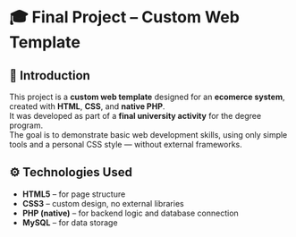 # 🎓 Final Project – Custom Web Template

## 🧩 Introduction
This project is a **custom web template** designed for an **ecomerce system**, created with **HTML**, **CSS**, and **native PHP**.  
It was developed as part of a **final university activity** for the degree program.  
The goal is to demonstrate basic web development skills, using only simple tools and a personal CSS style — without external frameworks.

## ⚙️ Technologies Used
- **HTML5** – for page structure  
- **CSS3** – custom design, no external libraries  
- **PHP (native)** – for backend logic and database connection  
- **MySQL** – for data storage 
